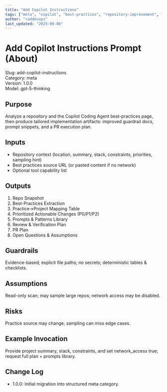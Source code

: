 ```yaml
---
title: "Add Copilot Instructions"
tags: ["meta", "copilot", "best-practices", "repository-improvement", "automation"]
author: "raddevops"
last_updated: "2025-09-06"
---
```


# Add Copilot Instructions Prompt (About)

Slug: add-copilot-instructions  
Category: meta  
Version: 1.0.0  
Model: gpt-5-thinking

## Purpose
Analyze a repository and the Copilot Coding Agent best-practices page, then produce tailored implementation artifacts: improved guardrail docs, prompt snippets, and a PR execution plan.

## Inputs
- Repository context (location, summary, stack, constraints, priorities, sampling hint)
- Best practices source URL (or pasted content if no network)
- Optional tool capability list

## Outputs
1. Repo Snapshot  
2. Best-Practices Extraction  
3. Practice→Project Mapping Table  
4. Prioritized Actionable Changes (P0/P1/P2)  
5. Prompts & Patterns Library  
6. Review & Verification Plan  
7. PR Plan  
8. Open Questions & Assumptions

## Guardrails
Evidence-based; explicit file paths; no secrets; deterministic tables & checklists.

## Assumptions
Read-only scan; may sample large repos; network access may be disabled.

## Risks
Practice source may change; sampling can miss edge cases.

## Example Invocation
Provide project summary, stack, constraints, and set network_access true; request full plan + prompts library.

## Change Log
- 1.0.0: Initial migration into structured meta category.

